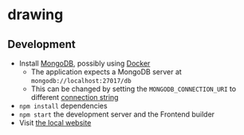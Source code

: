 # drawing

## Development

-   Install [MongoDB](https://www.mongodb.com/), possibly using [Docker](https://hub.docker.com/_/mongo)
    -   The application expects a MongoDB server at `mongodb://localhost:27017/db`
    -   This can be changed by setting the `MONGODB_CONNECTION_URI` to different [connection string](https://docs.mongodb.com/manual/reference/connection-string/)
-   `npm install` dependencies
-   `npm start` the development server and the Frontend builder
-   Visit [the local website](http://localhost:8080)
